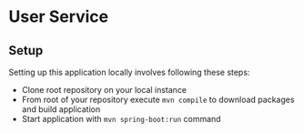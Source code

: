 # User Service

## Setup

Setting up this application locally involves following these steps:

- Clone root repository on your local instance
- From root of your repository execute `mvn compile` to download packages and build application
- Start application with `mvn spring-boot:run` command
